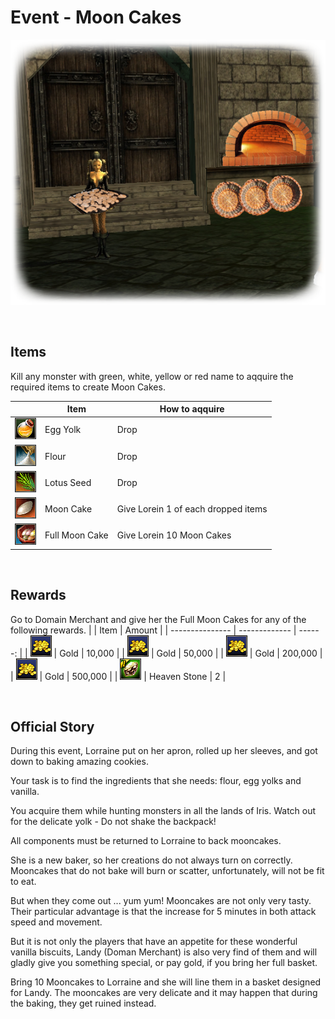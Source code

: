 # Event - Moon Cakes

![event]

&nbsp;

## Items
Kill any monster with green, white, yellow or red name to aqquire the required items to create Moon Cakes.

|                   |  Item          | How to aqquire                        |
| ----------------- | -------------- | ------------------------------------- |
| ![egg-yolk]       | Egg Yolk       | Drop                                  |
| ![flour]          | Flour          | Drop                                  |
| ![lotus-seed]     | Lotus Seed     | Drop                                  |
| ![moon-cake]      | Moon Cake      | Give Lorein 1 of each dropped items   |
| ![full-moon-cake] | Full Moon Cake | Give Lorein 10 Moon Cakes             |

&nbsp;

## Rewards
Go to Domain Merchant and give her the Full Moon Cakes for any of the following rewards.
|                 | Item          |  Amount |
| --------------- | ------------- | ------: |
| ![gold]         | Gold          |  10,000 |
| ![gold]         | Gold          |  50,000 |
| ![gold]         | Gold          | 200,000 |
| ![gold]         | Gold          | 500,000 |
| ![heaven-stone] | Heaven Stone  |       2 |

&nbsp;

## Official Story
During this event, Lorraine put on her apron, rolled up her sleeves, and got down to baking amazing cookies.

Your task is to find the ingredients that she needs: flour, egg yolks and vanilla.

You acquire them while hunting monsters in all the lands of Iris. Watch out for the delicate yolk - Do not shake the backpack!

All components must be returned to Lorraine to back mooncakes.

She is a new baker, so her creations do not always turn on correctly. Mooncakes that do not bake will burn or scatter, unfortunately, will not be fit to eat.

But when they come out ... yum yum!
Mooncakes are not only very tasty. Their particular advantage is that the increase for 5 minutes in both attack speed and movement.

But it is not only the players that have an appetite for these wonderful vanilla biscuits, Landy (Doman Merchant) is also very find of them and will gladly give you something special, or pay gold, if you bring her full basket.

Bring 10 Mooncakes to Lorraine and she will line them in a basket designed for Landy. The mooncakes are very delicate and it may happen that during the baking, they get ruined instead.

[event]: ../img/event/moon-cakes.png "Moon Cake Event"
[egg-yolk]: ../img/item/egg-yolk.png "Egg Yolk"
[flour]: ../img/item/flour.png "Flour"
[lotus-seed]: ../img/item/lotus-seed.png "Lotus Seed"
[moon-cake]: ../img/item/moon-cake.png "Moon Cake"
[full-moon-cake]: ../img/item/full-moon-cake.png "Full Moon Cake"
[gold]: ../img/item/gold.png "Gold"
[heaven-stone]: ../img/item/heaven-stone.png "Heaven Stone"

